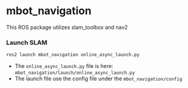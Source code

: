 # mbot_navigation
This ROS package utilizes slam_toolbox and nav2

### Launch SLAM
```bash
ros2 launch mbot_navigation online_async_launch.py
```
- The `online_async_launch.py` file is here: `mbot_navigation/launch/online_async_launch.py`
- The launch file use the config file under the `mbot_navigation/config`